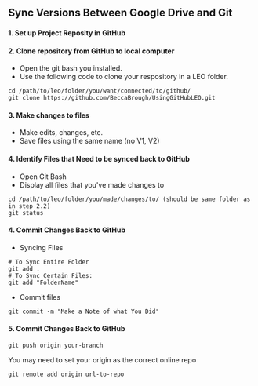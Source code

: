 ## Sync Versions Between Google Drive and Git

#### 1. Set up Project Reposity in GitHub  

#### 2. Clone repository from GitHub to local computer
- Open the git bash you installed. 
- Use the following code to clone your respository in a LEO folder. 
```
cd /path/to/leo/folder/you/want/connected/to/github/
git clone https://github.com/BeccaBrough/UsingGitHubLEO.git
```

#### 3. Make changes to files 
- Make edits, changes, etc. 
- Save files using the same name (no V1, V2) 

#### 4. Identify Files that Need to be synced back to GitHub
- Open Git Bash
- Display all files that you've made changes to
```
cd /path/to/leo/folder/you/made/changes/to/ (should be same folder as in step 2.2)
git status 
```
#### 4. Commit Changes Back to GitHub
- Syncing Files 
```
# To Sync Entire Folder
git add . 
# To Sync Certain Files:
git add "FolderName" 
```
- Commit files 
```
git commit -m "Make a Note of what You Did"
```
#### 5. Commit Changes Back to GitHub
```
git push origin your-branch
```

You may need to set your origin as the correct online repo

```
git remote add origin url-to-repo
```
